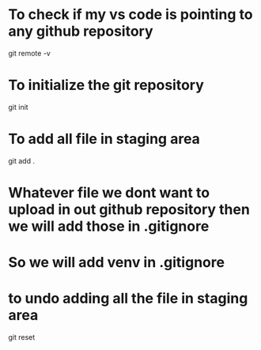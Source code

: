 
# To check if my vs code is pointing to any github repository
git remote -v

# To initialize the git repository
git init

# To add all file in staging area
git add . 

# Whatever file we dont want to upload in out github repository then we will add those in .gitignore
# So we will add venv in .gitignore

# to undo adding all the file in staging area
git reset